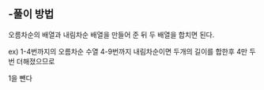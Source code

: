 
## -풀이 방법

오름차순의 배열과 내림차순 배열을 만들어 준 뒤 두 배열을 합치면 된다.

ex) 1-4번까지의 오름차순 수열 4-9번까지 내림차순이면 두개의 길이를 합한후 4만 두번 더해졌으므로

1을 뺀다
